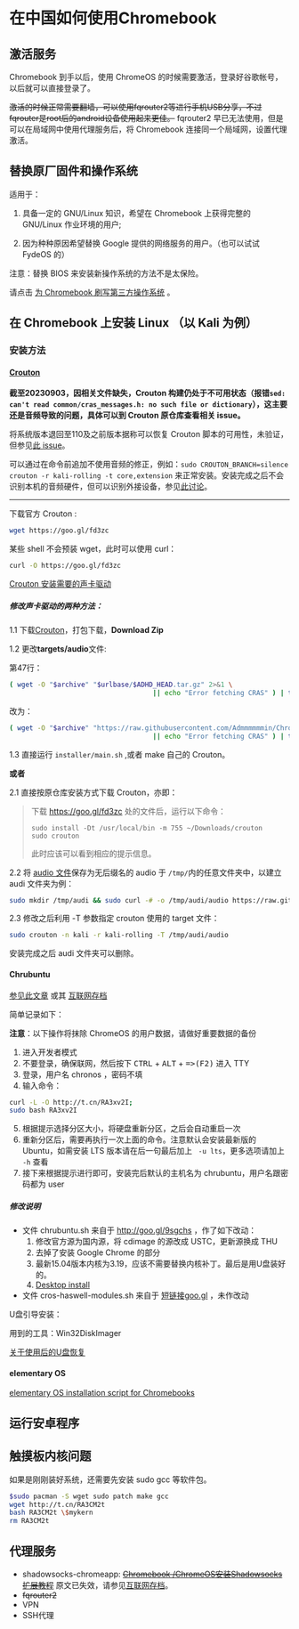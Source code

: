 # 在中国如何使用Chromebook

## 激活服务

Chromebook 到手以后，使用 ChromeOS 的时候需要激活，登录好谷歌帐号，以后就可以直接登录了。

~~激活的时候正常需要翻墙，可以使用fqrouter2等进行手机USB分享，不过fqrouter是root后的android设备使用起来更佳。~~ fqrouter2 早已无法使用，但是可以在局域网中使用代理服务后，将 Chromebook 连接同一个局域网，设置代理激活。

## 替换原厂固件和操作系统

适用于：

1. 具备一定的 GNU/Linux 知识，希望在 Chromebook 上获得完整的 GNU/Linux 作业环境的用户;

2. 因为种种原因希望替换 Google 提供的网络服务的用户。（也可以试试 FydeOS 的）

注意：替换 BIOS 来安装新操作系统的方法不是太保险。

请点击 [为 Chromebook 刷写第三方操作系统](linux-on-seabios-and-coreboot.md) 。

## 在 Chromebook 上安装 Linux （以 Kali 为例）

### 安装方法

#### [Crouton](https://github.com/dnschneid/crouton)

**截至20230903，因相关文件缺失，Crouton 构建仍处于不可用状态（报错`sed: can't read common/cras_messages.h: no such file or dictionary`），这主要还是音频导致的问题，具体可以到 Crouton 原仓库查看相关 issue。**

将系统版本退回至110及之前版本据称可以恢复 Crouton 脚本的可用性，未验证，但参见[此 issue](https://github.com/dnschneid/crouton/issues/4945)。

可以通过在命令前追加不使用音频的修正，例如：`sudo CROUTON_BRANCH=silence crouton -r kali-rolling -t core,extension` 来正常安装。安装完成之后不会识别本机的音频硬件，但可以识别外接设备，参见[此讨论](https://github.com/dnschneid/crouton/discussions/4969)。

---

下载官方 Crouton :

```bash
wget https://goo.gl/fd3zc
```
某些 shell 不会预装 wget，此时可以使用 curl：
```bash
curl -O https://goo.gl/fd3zc
```

[Crouton 安装需要的声卡驱动](https://raw.githubusercontent.com/Admmmmmmin/Chromebook-For-Chinese/master/third-party/audio/latest.tar.gz)

##### 修改声卡驱动的两种方法：

1.1 下载[Crouton](https://github.com/dnschneid/crouton)，打包下载，**Download Zip**

1.2 更改**targets/audio**文件:

第47行：

```sh
( wget -O "$archive" "$urlbase/$ADHD_HEAD.tar.gz" 2>&1 \
                                    || echo "Error fetching CRAS" ) | tee "$log"
```

改为：

```sh
( wget -O "$archive" "https://raw.githubusercontent.com/Admmmmmmin/Chromebook-For-Chinese/master/third-party/audio/latest.tar.gz" 2>&1 \
                                    || echo "Error fetching CRAS" ) | tee "$log"
```

1.3 直接运行 `installer/main.sh` ,或者 make 自己的 Crouton。

**或者**

2.1 直接按原仓库安装方式下载 Crouton，亦即：
  > 下载 https://goo.gl/fd3zc 处的文件后，运行以下命令：
  > ```
  > sudo install -Dt /usr/local/bin -m 755 ~/Downloads/crouton
  > sudo crouton
  > ```
  > 此时应该可以看到相应的提示信息。

2.2 将 [audio 文件](https://github.com/dnschneid/crouton/raw/master/targets/audio)保存为无后缀名的 audio 于 `/tmp/`内的任意文件夹中，以建立 audi 文件夹为例：
```bash
sudo mkdir /tmp/audi && sudo curl -# -o /tmp/audi/audio https://raw.githubusercontent.com/dnschneid/crouton/master/targets/audio
```

2.3 修改之后利用 -T 参数指定 crouton 使用的 target 文件：
```bash
sudo crouton -n kali -r kali-rolling -T /tmp/audi/audio
```
安装完成之后 audi 文件夹可以删除。

#### Chrubuntu

[参见此文章](http://chromeos-cr48.blogspot.com/2013/10/chrubuntu-for-new-Chromebooks-now-with.html) 或其 [互联网存档](https://web.archive.org/web/20230821052218/http://chromeos-cr48.blogspot.com/2013/10/chrubuntu-for-new-Chromebooks-now-with.html)

简单记录如下：

**注意**：以下操作将抹除 ChromeOS 的用户数据，请做好重要数据的备份

1. 进入开发者模式
2. 不要登录，确保联网，然后按下 <kbd>CTRL</kbd> + <kbd>ALT</kbd> + <kbd>=>(F2)</kbd> 进入 TTY
3. 登录，用户名 chronos ，密码不填
4. 输入命令：

```bash
curl -L -O http://t.cn/RA3xv2I; 
sudo bash RA3xv2I
```

5. 根据提示选择分区大小，将硬盘重新分区，之后会自动重启一次
6. 重新分区后，需要再执行一次上面的命令。注意默认会安装最新版的 Ubuntu，如需安装 LTS 版本请在后一句最后加上 ` -u lts`，更多选项请加上 ` -h` 查看
7. 接下来根据提示进行即可，安装完后默认的主机名为 chrubuntu，用户名跟密码都为 user

##### 修改说明

- 文件 chrubuntu.sh 来自于 http://goo.gl/9sgchs ，作了如下改动：
  1. 修改官方源为国内源，将 cdimage 的源改成 USTC，更新源换成 THU
  2. 去掉了安装 Google Chrome 的部分
  3. 最新15.04版本内核为3.19，应该不需要替换内核补丁。最后是用U盘装好的。
  4. [Desktop install](https://github.com/karlssonjohan/ubuntu-on-Chromebook )
- 文件 cros-haswell-modules.sh 来自于 [短链接goo.gl](http://goo.gl/kz917j) ，未作改动

U盘引导安装：

用到的工具：Win32DiskImager

[关于使用后的U盘恢复](http://blog.csdn.net/u011538446/article/details/11590825)

#### elementary OS

[elementary OS installation script for Chromebooks](https://github.com/Setsuna666/elementaryos-Chromebook )

## 运行安卓程序

## 触摸板内核问题
如果是刚刚装好系统，还需要先安装 sudo gcc 等软件包。

```bash
$sudo pacman -S wget sudo patch make gcc
wget http://t.cn/RA3CM2t
bash RA3CM2t \$mykern
rm RA3CM2t
```

## 代理服务

+ shadowsocks-chromeapp: [~~Chromebook /ChromeOS安装Shadowsocks扩展教程~~](https://www.dogfight360.com/blog/?p=250) 原文已失效，请参见[互联网存档](http://web.archive.org/web/20170221235509/https://www.dogfight360.com/blog/?p=250)。
+ ~~fqrouter2~~
+ VPN
+ SSH代理